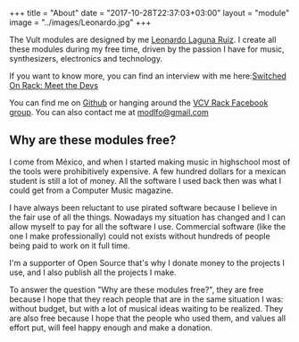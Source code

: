 +++
title = "About"
date = "2017-10-28T22:37:03+03:00"
layout = "module"
image = "../images/Leonardo.jpg"
+++


The Vult modules are designed by me [Leonardo Laguna Ruiz](http://modlfo.github.io). I create all these modules during my free time, driven by the passion I have for music, synthesizers, electronics and  technology.

If you want to know more, you can find an interview with me here:[Switched On Rack: Meet the Devs](http://www.switchedonrack.com/meet-the-devs-vult.html)

You can find me on [Github](https://github.com/modlfo) or hanging around the [VCV Rack Facebook group](https://www.facebook.com/groups/vcvrack/). You can also contact me at [modlfo@gmail.com](mailto:modlfo@gmail.com)


## Why are these modules free?

I come from México, and when I started making music in highschool most of the tools were prohibitively expensive. A few hundred dollars for a mexican student is still a lot of money. All the software I used back then was what I could get from a Computer Music magazine.

I have always been reluctant to use pirated software because I believe in the fair use of all the things. Nowadays my situation has changed and I can allow myself to pay for all the software I use. Commercial software (like the one I make professionally) could not exists without hundreds of people being paid to work on it full time.

I'm a supporter of Open Source that's why I donate money to the projects I use, and I also publish all the projects I make.

To answer the question "Why are these modules free?", they are free because I hope that they reach people that are in the same situation I was: without budget, but with a lot of musical ideas waiting to be realized. They are also free because I hope that the people who used them, and values all effort put, will feel happy enough and make a donation.



